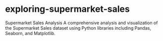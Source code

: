 # exploring-supermarket-sales
Supermarket Sales Analysis A comprehensive analysis and visualization of the Supermarket Sales dataset using Python libraries including Pandas, Seaborn, and Matplotlib.
